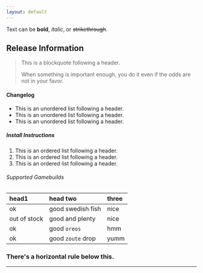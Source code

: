 ```yaml
---
layout: default
---
```


Text can be **bold**, _italic_, or ~~strikethrough~~.

## Release Information

> This is a blockquote following a header.
>
> When something is important enough, you do it even if the odds are not in your favor.

#### Changelog

*   This is an unordered list following a header.
*   This is an unordered list following a header.
*   This is an unordered list following a header.

##### Install Instructions

1.  This is an ordered list following a header.
2.  This is an ordered list following a header.
3.  This is an ordered list following a header.

###### Supported Gamebuilds

| head1        | head two          | three |
|:-------------|:------------------|:------|
| ok           | good swedish fish | nice  |
| out of stock | good and plenty   | nice  |
| ok           | good `oreos`      | hmm   |
| ok           | good `zoute` drop | yumm  |

### There's a horizontal rule below this.

* * *
